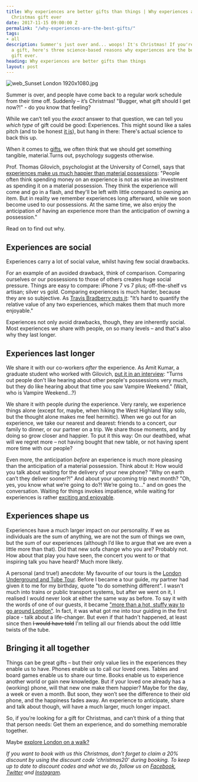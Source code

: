 ```yaml
---
title: Why experiences are better gifts than things | Why experiences are the best
  Christmas gift ever
date: 2017-11-15 09:00:00 Z
permalink: "/why-experiences-are-the-best-gifts/"
tags:
- all
description: Summer's just over and... woops! It's Christmas! If you're looking for
  a gift, here's three science-based reasons why experiences are the best Christmas
  gift ever.
heading: Why experiences are better gifts than things
layout: post
---
```


![web_Sunset London 1920x1080.jpg](/uploads/web_Sunset%20London%201920x1080.jpg)

Summer is over, and people have come back to a regular work schedule from their time off. Suddenly – it’s Christmas! "Bugger, what gift should I get now?!" - do you know that feeling? 

While we can’t tell you the *exact* answer to that question, we can tell you *which type* of gift could be good: Experiences. This might sound like a sales pitch (and to be honest <a href="#discountcode">it is</a>), but hang in there: There's actual science to back this up.

When it comes to [gifts](http://www.londonhut.com/p/what-are-souvenirs-and-why-do-we-buy-them), we often think that we should get something tangible, material.Turns out, psychology suggests otherwise. 

Prof. Thomas Gilovich, psychologist at the University of Cornell, says that [experiences make us much happier than material possessions](https://research.cornell.edu/news-features/intriguing-human-behavior): "People often think spending money on an experience is not as wise an investment as spending it on a material possession. They think the experience will come and go in a flash, and they'll be left with little compared to owning an item. But in reality we remember experiences long afterward, while we soon become used to our possessions. At the same time, we also enjoy the anticipation of having an experience more than the anticipation of owning a possession."

Read on to find out why. 

## Experiences are social

Experiences carry a lot of social value, whilst having few social drawbacks. 

For an example of an avoided drawback, think of comparison. Comparing ourselves or our possessions to those of others creates huge social pressure. Things are easy to compare: iPhone 7 vs 7 plus; off-the-shelf vs artisan; silver vs gold. Comparing experiences is much harder, because they are so subjective. As [Travis Bradberry puts it](http://www.talentsmart.com/articles/Why-You-Should-Spend-Your-Money-on-Experiences,-Not-Things-2147446630-p-1.html): "It’s hard to quantify the relative value of any two experiences, which makes them that much more enjoyable."

Experiences not only avoid drawbacks, though, they are inherently social. Most experiences we share with people, on so many levels – and that's also why they last longer.

## Experiences last longer 

We share it with our co-workers *after* the experience. As Amit Kumar, a graduate student who worked with Gilovich, [put it in an interview](https://www.theatlantic.com/business/archive/2014/10/buy-experiences/381132): "Turns out people don't like hearing about other people's possessions very much, but they do like hearing about that time you saw Vampire Weekend." (Wait, who is Vampire Weekend…?) 

We share it with people *during* the experience. Very rarely, we experience things alone (except for, maybe, when hiking the West Highland Way solo, but the thought alone makes me feel hermitic). When we go out for an experience, we take our nearest and dearest: friends to a concert, our family to dinner, or our partner on a trip. We share those moments, and by doing so grow closer and happier. To put it this way: On our deathbed, what will we regret more – not having bought that new table, or not having spent more time with our people? 

Even more, the anticipation *before* an experience is much more pleasing than the anticipation of a material possession. Think about it: How would you talk about waiting for the delivery of your new phone? "Why on earth can’t they deliver sooner?!" And about your upcoming trip next month? "Oh, yes, you know what we’re going to do?! We’re going to..." and on goes the conversation. Waiting for things invokes impatience, while waiting for experiences is rather [exciting and enjoyable](http://bigthink.com/paul-ratner/want-happiness-buy-experiences-not-more-stuff). 

## Experiences shape us 
Experiences have a much larger impact on our personality. If we as individuals are the sum of anything, we are not the sum of things we own, but the sum of our experiences (although I’d like to argue that we are even a little more than that). Did that new sofa change who you are? Probably not. How about that play you have seen, the concert you went to or that inspiring talk you have heard? Much more likely. 

A personal (and true!) anecdote: My favourite of our tours is the [London Underground and Tube Tour](https://www.insider-london.co.uk/tours/london-underground-and-tube-tour/). Before I became a tour guide, my partner had given it to me for my birthday, quote "to do something different". I wasn't much into trains or public transport systems, but after we went on it, I realised I would never look at either the same way as before. To say it with the words of one of our guests, it became ["more than a hot, stuffy way to go around London"](https://www.tripadvisor.co.uk/ShowUserReviews-g186338-d2026396-r531596068-Insider_London_Day_Tours-London_England.html#REVIEWS). In fact, it was what got me into tour guiding in the first place - talk about a life-changer. But even if that hadn't happened, at least since then <span style="text-decoration:line-through;">I would have told</span> I'm telling all our friends about the odd little twists of the tube. 

## Bringing it all together 
Things can be great gifts – but their only value lies in the experiences they enable us to have. Phones enable us to call our loved ones. Tables and board games enable us to share our time. Books enable us to experience another world or gain new knowledge. But if your loved one already has a (working) phone, will that new one make them happier? Maybe for the day, a week or even a month. But soon, they won’t see the difference to their old phone, and the happiness fades away. An experience to anticipate, share and talk about though, will have a much larger, much longer impact. 

<p id="discountcode">So, if you’re looking for a gift for Christmas, and can’t think of a thing that that person needs: Get them an experience, and do something memorable together.</p>

Maybe <a href="https://www.insider-london.co.uk/tours/">explore London on a walk?</a>

*If you want to book with us this Christmas, don't forget to claim a 20% discount by using the discount code 'christmas20' during booking.*
*To keep up to date to discount codes and what we do, follow us on [Facebook](http://www.facebook.com/insiderlondon), [Twitter](https://twitter.com/#!/insiderlondon) and [Instagram](https://www.instagram.com/insiderlondontours/).*